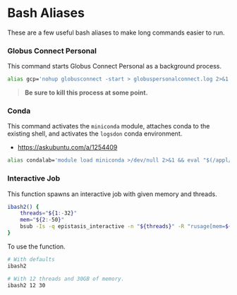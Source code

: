 # Bash Aliases
These are a few useful bash aliases to make long commands easier to run.

### Globus Connect Personal
This command starts Globus Connect Personal as a background process.
```bash
alias gcp='nohup globusconnect -start > globuspersonalconnect.log 2>&1 &'
```

> **Be sure to kill this process at some point.**

### Conda
This command activates the `miniconda` module, attaches conda to the existing shell, and activates the `logsdon` conda environment.
* https://askubuntu.com/a/1254409

```bash
alias condalab='module load miniconda >/dev/null 2>&1 && eval "$(/appl/miniconda3-22.11/bin/conda shell.bash hook)" && conda activate logsdon'
```

### Interactive Job
This function spawns an interactive job with given memory and threads.
```bash
ibash2() {
    threads="${1:-32}"
    mem="${2:-50}"
    bsub -Is -q epistasis_interactive -n "${threads}" -R "rusage[mem=${mem}GB]" -M "${mem}GB" "bash"
}
```
To use the function.
```bash
# With defaults
ibash2

# With 12 threads and 30GB of memory.
ibash2 12 30
```
